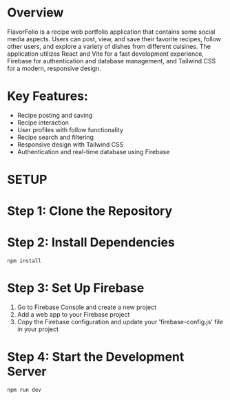 # Overview
FlavorFolio is a recipe web portfolio application that contains some social media aspects. Users can post, view, and save their favorite recipes, follow other users, and explore a variety of dishes from different cuisines. The application utilizes React and Vite for a fast development experience, Firebase for authentication and database management, and Tailwind CSS for a modern, responsive design.

# Key Features:
* Recipe posting and saving
* Recipe interaction
* User profiles with follow functionality
* Recipe search and filtering
* Responsive design with Tailwind CSS
* Authentication and real-time database using Firebase

# SETUP
# Step 1: Clone the Repository

# Step 2: Install Dependencies
`npm install`

# Step 3: Set Up Firebase
1. Go to Firebase Console and create a new project
2. Add a web app to your Firebase project
3. Copy the Firebase configuration and update your 'firebase-config.js' file in your project

# Step 4: Start the Development Server
`npm run dev`

